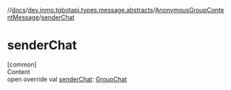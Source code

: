 //[docs](../../../index.md)/[dev.inmo.tgbotapi.types.message.abstracts](../index.md)/[AnonymousGroupContentMessage](index.md)/[senderChat](sender-chat.md)



# senderChat  
[common]  
Content  
open override val [senderChat](sender-chat.md): [GroupChat](../../dev.inmo.tgbotapi.types.chat.abstracts/-group-chat/index.md)  



